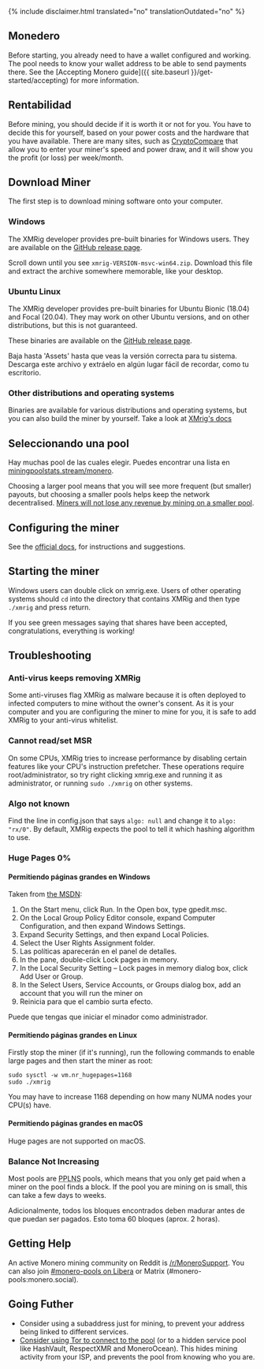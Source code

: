 {% include disclaimer.html translated="no" translationOutdated="no" %}

## Monedero

Before starting, you already need to have a wallet configured and
working. The pool needs to know your wallet address to be able to send
payments there. See the [Accepting Monero guide]({{ site.baseurl
}}/get-started/accepting) for more information.

## Rentabilidad

Before mining, you should decide if it is worth it or not for you. You have
to decide this for yourself, based on your power costs and the hardware that
you have available. There are many sites, such as
[CryptoCompare](https://www.cryptocompare.com/mining/calculator/xmr)  that
allow you to enter your miner's speed and power draw, and it will show you
the profit (or loss) per week/month.

## Download Miner

The first step is to download mining software onto your computer.

### Windows

The XMRig developer provides pre-built binaries for Windows users. They are
available on the [GitHub release
page](https://github.com/xmrig/xmrig/releases/latest).

Scroll down until you see `xmrig-VERSION-msvc-win64.zip`. Download this file
and extract the archive somewhere memorable, like your desktop.

### Ubuntu Linux

The XMRig developer provides pre-built binaries for Ubuntu Bionic (18.04)
and Focal (20.04). They may work on other Ubuntu versions, and on other
distributions, but this is not guaranteed.

These binaries are available on the [GitHub release
page](https://github.com/xmrig/xmrig/releases/latest).

Baja hasta 'Assets' hasta que veas la versión correcta para tu
sistema. Descarga este archivo y extráelo en algún lugar fácil de recordar,
como tu escritorio.

### Other distributions and operating systems

Binaries are available for various distributions and operating systems, but
you can also build the miner by yourself. Take a look at [XMrig's
docs](https://xmrig.com/docs/miner)

## Seleccionando una pool

Hay muchas pool de las cuales elegir. Puedes encontrar una lista en
[miningpoolstats.stream/monero](https://miningpoolstats.stream/monero).

Choosing a larger pool means that you will see more frequent (but smaller)
payouts, but choosing a smaller pools helps keep the network
decentralised. [Miners will not lose any revenue by mining on a smaller
pool](https://redd.it/g6uh2l).

## Configuring the miner

See the [official docs](https://xmrig.com/docs/miner/config), for
instructions and suggestions.

## Starting the miner

Windows users can double click on xmrig.exe. Users of other operating
systems should `cd` into the directory that contains XMRig and then type
`./xmrig` and press return.

If you see green messages saying that shares have been accepted,
congratulations, everything is working!

## Troubleshooting

### Anti-virus keeps removing XMRig

Some anti-viruses flag XMRig as malware because it is often deployed to
infected computers to mine without the owner's consent. As it is your
computer and you are configuring the miner to mine for you, it is safe to
add XMRig to your anti-virus whitelist.

### Cannot read/set MSR

On some CPUs, XMRig tries to increase performance by disabling certain
features like your CPU's instruction prefetcher. These operations require
root/administrator, so try right clicking xmrig.exe and running it as
administrator, or running `sudo ./xmrig` on other systems.

### Algo not known

Find the line in config.json that says `algo: null` and change it to `algo:
"rx/0"`. By default, XMRig expects the pool to tell it which hashing
algorithm to use.

### Huge Pages 0%

#### Permitiendo páginas grandes en Windows

Taken from [the
MSDN](https://docs.microsoft.com/en-us/sql/database-engine/configure-windows/enable-the-lock-pages-in-memory-option-windows?view=sql-server-ver15):

1. On the Start menu, click Run. In the Open box, type gpedit.msc.
2. On the Local Group Policy Editor console, expand Computer Configuration,
   and then expand Windows Settings.
3. Expand Security Settings, and then expand Local Policies.
4. Select the User Rights Assignment folder.
5. Las políticas aparecerán en el panel de detalles.
6. In the pane, double-click Lock pages in memory.
7. In the Local Security Setting – Lock pages in memory dialog box, click
   Add User or Group.
8. In the Select Users, Service Accounts, or Groups dialog box, add an
   account that you will run the miner on
9. Reinicia para que el cambio surta efecto.

Puede que tengas que iniciar el minador como administrador.

#### Permitiendo páginas grandes en Linux

Firstly stop the miner (if it's running), run the following commands to
enable large pages and then start the miner as root:

	sudo sysctl -w vm.nr_hugepages=1168
	sudo ./xmrig

You may have to increase 1168 depending on how many NUMA nodes your CPU(s)
have.

#### Permitiendo páginas grandes en macOS

Huge pages are not supported on macOS.

### Balance Not Increasing

Most pools are <abbr title="Pay Per Last N Shares">PPLNS</abbr> pools,
which means that you only get paid when a miner on the pool finds a
block. If the pool you are mining on is small, this can take a few
days to weeks.

Adicionalmente, todos los bloques encontrados deben madurar antes de que
puedan ser pagados. Esto toma 60 bloques (aprox. 2 horas).

## Getting Help

An active Monero mining community on Reddit is
[/r/MoneroSupport](https://www.reddit.com/r/MoneroSupport/). You can also
join [#monero-pools on
Libera](https://web.libera.chat/?channel=#monero-pools) or Matrix
(#monero-pools:monero.social).

## Going Futher

* Consider using a subaddress just for mining, to prevent your address being
  linked to different services.
* [Consider using Tor to connect to the
  pool](https://xmrig.com/docs/miner/tor) (or to a hidden service pool like
  HashVault, RespectXMR and MoneroOcean). This hides mining activity from
  your ISP, and prevents the pool from knowing who you are.
